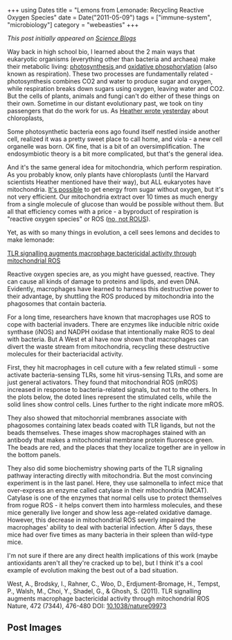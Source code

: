 +++
using Dates
title = "Lemons from Lemonade: Recycling Reactive Oxygen Species"
date = Date("2011-05-09")
tags = ["immune-system", "microbiology"]
category = "webeasties"
+++

_This post initially appeared on [Science Blogs](http://scienceblogs.com/webeasties)_

Way back in high school bio, I learned about the 2 main ways that eukaryotic organisms (everything other than bacteria and archaea) make their metabolic living: [photosynthesis ](http://en.wikipedia.org/wiki/Photosynthesis)and [oxidative phosphorylation](http://en.wikipedia.org/wiki/Oxidative_phosphorylation) (also known as respiration). These two processes are fundamentally related - photosynthesis combines CO2 and water to produce sugar and oxygen, while respiration breaks down sugars using oxygen, leaving water and CO2. But the cells of plants, animals and fungi can't do either of these things on their own. Sometime in our distant evolutionary past, we took on tiny passengers that do the work for us. 
As [Heather wrote yesterday](http://scienceblogs.com/webeasties/2011/05/artificial_engineerable_animal.php) about chloroplasts,

Some photosynthetic bacteria eons ago found itself nestled inside another cell, realized it was a pretty sweet place to call home, and viola - a new cell organelle was born. OK fine, that is a bit of an oversimplification. The endosymbiotic theory is a bit more complicated, but that's the general idea.

And it's the same general idea for mitochondria, which perform respiration. As you probably know, only plants have chloroplasts (until the Harvard scientists Heather mentioned have their way), but ALL eukaryotes have mitochondria. [It's possible](http://en.wikipedia.org/wiki/Lactic_acid_fermentation#Glycolysis) to get energy from sugar without oxygen, but it's not very efficient. Our mitochondria extract over 10 times as much energy from a single molecule of glucose than would be possible without them. But all that efficiency comes with a price - a byproduct of respiration is "reactive oxygen species" or ROS ([no, not ROUS](http://scientopia.org/blogs/scicurious/2011/05/06/friday-weird-science-i-hope-you-like-your-sperm-and-your-cell-phones-neat/)).

Yet, as with so many things in evolution, a cell sees lemons and decides to make lemonade:

[TLR signalling augments macrophage bactericidal activity through mitochondrial ROS](http://www.ncbi.nlm.nih.gov/pubmed?term=21525932)

Reactive oxygen species are, as you might have guessed, reactive. They can cause all kinds of damage to proteins and lipds, and even DNA. Evidently, macrophages have learned to harness this destructive power to their advantage, by shuttling the ROS produced by mitochondria into the phagosomes that contain bacteria.

For a long time, researchers have known that macrophages use ROS to cope with bacterial invaders. There are enzymes like inducible nitric oxide synthase (iNOS) and NADPH oxidase that intentionally make ROS to deal with bacteria. But A West et al have now shown that macrophages can divert the waste stream from mitochondria, recycling these destructive molecules for their bacteriacidal activity.

First, they hit macrophages in cell cuture with a few related stimuli - some activate bacteria-sensing TLRs, some hit virus-sensing TLRs, and some are just general activators. They found that mitochondrial ROS (mROS) increased in response to bacteria-related signals, but not to the others. In the plots below, the doted lines represent the stimulated cells, while the solid lines show control cells. Lines further to the right indicate more mROS.

They also showed that mitochonrial membranes associate with phagosomes containing latex beads coated with TLR ligands, but not the beads themselves. These images show macrophages stained with an antibody that makes a mitochondrial membrane protein fluoresce green. The beads are red, and the places that they localize together are in yellow in the bottom panels.

They also did some biochemistry showing parts of the TLR signaling pathway interacting directly with mitochondria. But the most convincing experiment is in the last panel. Here, they use salmonella to infect mice that over-express an enzyme called catylase in their mitochondria (MCAT). Catylase is one of the enzymes that normal cells use to protect themselves from rogue ROS - it helps convert them into harmless molecules, and these mice generally live longer and show less age-related oxidative damage. However, this decrease in mitochondrial ROS severly impaired the macrophages' ability to deal with bacterial infection. After 5 days, these mice had over five times as many bacteria in their spleen than wild-type mice.

I'm not sure if there are any direct health implications of this work (maybe antioxidants aren't all they're cracked up to be), but I think it's a cool example of evolution making the best out of a bad situation.

West, A., Brodsky, I., Rahner, C., Woo, D., Erdjument-Bromage, H., Tempst, P., Walsh, M., Choi, Y., Shadel, G., & Ghosh, S. (2011). TLR signalling augments macrophage bactericidal activity through mitochondrial ROS Nature, 472 (7344), 476-480 DOI: [10.1038/nature09973](review)

      
  

 ## Post Images


